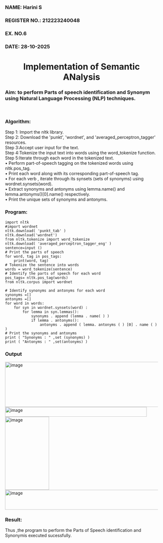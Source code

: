 <H3>NAME: Harini S</H3>
<H3>REGISTER NO.: 212223240048</H3>
<H3>EX. NO.6</H3>
<H3>DATE: 28-10-2025</H3>
<H1 ALIGN =CENTER>Implementation of Semantic ANalysis</H1>
<H3>Aim: to perform Parts of speech identification and Synonym using Natural Language Processing (NLP) techniques. </H3> 
 <BR>
<h3>Algorithm:</h3>
Step 1: Import the nltk library.<br>
Step 2: Download the 'punkt', 'wordnet', and 'averaged_perceptron_tagger' resources.<br>
Step 3:Accept user input for the text.<br>
Step 4:Tokenize the input text into words using the word_tokenize function.<br>
Step 5:Iterate through each word in the tokenized text.<br>
•	Perform part-of-speech tagging on the tokenized words using nltk.pos_tag.<br>
•	Print each word along with its corresponding part-of-speech tag.<br>
•	For each verb , iterate through its synsets (sets of synonyms) using wordnet.synsets(word).<br>
•	Extract synonyms and antonyms using lemma.name() and lemma.antonyms()[0].name() respectively.<br>
•	Print the unique sets of synonyms and antonyms.
<H3>Program:</H3>

```
import nltk
#import wordnet
nltk.download( 'punkt_tab' )
nltk.download('wordnet')
from nltk.tokenize import word_tokenize
nltk.download( 'averaged_perceptron_tagger_eng' )
sentence=input ()
# Print the parts of speech
for word, tag in pos_tags:
    print(word, tag)
# Tokenize the sentence into words
words = word_tokenize(sentence)
# Identify the parts of speech for each word
pos_tags= nltk.pos_tag(words)
from nltk.corpus import wordnet

# Identify synonyms and antonyms for each word
synonyms =[]
antonyms =[]
for word in words:
	for syn in wordnet.synsets(word) :
		for lemma in syn.lemmas():
			synonyms . append (lemma . name( ) )
			if lemma . antonyms():
				antonyms . append ( lemma. antonyms ( ) [0] . name ( ) )
# Print the synonyms and antonyms
print ( "Synonyms : " ,set (synonyms) )
print ( "Antonyms : " ,set(antonyms) )
```

<H3>Output</H3>

<img width="592" height="148" alt="image" src="https://github.com/user-attachments/assets/2fcef356-c1ca-4577-9b39-010be831f684" />

<img width="467" height="32" alt="image" src="https://github.com/user-attachments/assets/a2f054a5-b19b-458d-af64-74c0923f8d96" />
<br>
<img width="145" height="240" alt="image" src="https://github.com/user-attachments/assets/4fcf170a-55e5-4278-bf4e-76bc8f8cd453" />

<img width="1732" height="65" alt="image" src="https://github.com/user-attachments/assets/d2106c88-e828-4a4b-b6de-4d04fd19f2c7" />

<H3>Result:</H3>
Thus ,the program to perform the Parts of Speech identification and Synonymis executed sucessfully.

